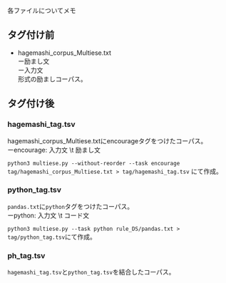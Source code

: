 各ファイルについてメモ

## タグ付け前
* hagemashi_corpus_Multiese.txt  
ー励まし文  
ー入力文  
形式の励ましコーパス。

## タグ付け後
### hagemashi_tag.tsv  
hagemashi_corpus_Multiese.txtにencourageタグをつけたコーパス。  
ーencourage: 入力文 \t 励まし文  

`python3 multiese.py --without-reorder --task encourage tag/hagemashi_corpus_Multiese.txt > tag/hagemashi_tag.tsv` にて作成。


### python_tag.tsv
`pandas.txt`に`python`タグをつけたコーパス。  
ーpython: 入力文 \t コード文  

`python3 multiese.py --task python rule_DS/pandas.txt > tag/python_tag.tsv`にて作成。

### ph_tag.tsv
`hagemashi_tag.tsv`と`python_tag.tsv`を結合したコーパス。
